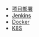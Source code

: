 * [项目部署](./docs/项目部署/)
* [Jenkins](./docs/项目部署/Jenkins/Jenkins.md)
* [Docker](./docs/项目部署/Docker/Docker.md)
* [K8S](./docs/项目部署/云原生/云原生.md)